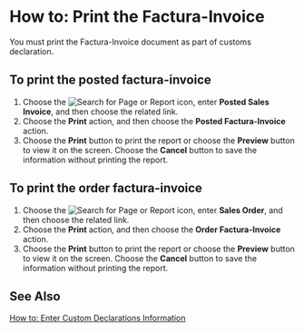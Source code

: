 # How to: Print the Factura-Invoice

You must print the Factura-Invoice document as part of customs declaration.

 

## To print the posted factura-invoice 

1. Choose the ![Search for Page or Report]() icon, enter **Posted Sales Invoice**, and then choose the related link.
2. Choose the **Print** action, and then choose the **Posted Factura-Invoice** action.
3. Choose the **Print** button to print the report or choose the **Preview** button to view it on the screen. Choose the **Cancel** button to save the information without printing the report.

 

## To print the order factura-invoice 

1. Choose the ![Search for Page or Report]() icon, enter **Sales Order**, and then choose the related link.
2. Choose the **Print** action, and then choose the **Order Factura-Invoice** action.
3. Choose the **Print** button to print the report or choose the **Preview** button to view it on the screen. Choose the **Cancel** button to save the information without printing the report.

 

## See Also 

[How to: Enter Custom Declarations Information](https://github.com/DianaMalina/dynamics365smb-docs/edit/Pre-RussiaLF_EN/business-central/LocalFunctionality/RussiaLF_EN/How-to-Enter-Custom-Declarations-Information.md)